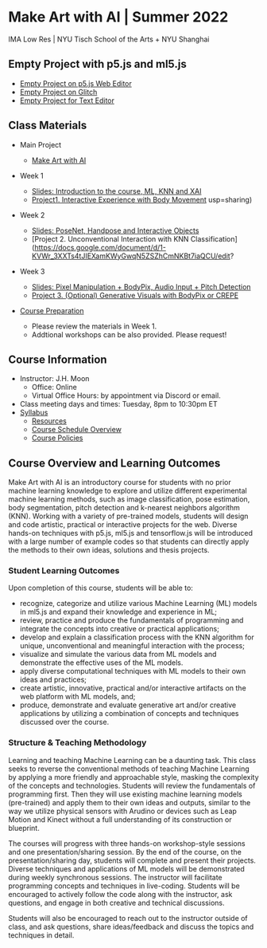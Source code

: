# Make Art with AI | Summer 2022
IMA Low Res | NYU Tisch School of the Arts + NYU Shanghai

## Empty Project with p5.js and ml5.js
* [Empty Project on p5.js Web Editor](https://editor.p5js.org/MOQN/sketches/2RIVSxae0)
* [Empty Project on Glitch](https://glitch.com/edit/#!/empty-project-ml5)
* [Empty Project for Text Editor]()

## Class Materials
* Main Project
  * [Make Art with AI](https://docs.google.com/document/d/1wEHQckrIxtYHAeajhaSw7R-xvwDD1yiKfBmxzo8DmtA/edit?usp=sharing)

* Week 1
  * [Slides: Introduction to the course, ML, KNN and XAI](https://docs.google.com/presentation/d/1hExSFOSWi6ZiNTTa6shv1atxcUyxjZ3i8HASBGqGqks/edit?usp=sharing)
  * [Project1. Interactive Experience with Body Movement](https://docs.google.com/document/d/1PQ4DxPPqXOn0XlG0NkESyouAs2oGpPp3FrQ7qoP1lcc/edit?usp=sharing) 
usp=sharing)

* Week 2
  * [Slides: PoseNet, Handpose and Interactive Objects](https://docs.google.com/presentation/d/1tuk5j6BX_bzvvEWaPtBI5PR9V4TipnsUYzDHUn3tzrU/edit?usp=sharing)
  * [Project 2. Unconventional Interaction with KNN Classification](https://docs.google.com/document/d/1-KVWr_3XXTs4tJIEXamKWyGwqN5ZSZhCmNKBt7iaQCU/edit?

* Week 3
  * [Slides: Pixel Manipulation + BodyPix,  Audio Input + Pitch Detection](https://docs.google.com/presentation/d/1RizR5VWvKvRpEMD45qQJYWkHNIGFKIdoEH0_WzzrziY/edit?usp=sharing)
  * [Project 3. (Optional) Generative Visuals with BodyPix or CREPE](https://docs.google.com/document/d/1RQB4pn9253Fx6-t1FRSgm14QiqnTjPnzf_mstdnUxHA/edit?usp=sharing)  

* [Course Preparation](https://docs.google.com/document/d/1OkArfwlWlIjAMlWhj6u7zHg19G9XxiaqrDXyquQl6XQ/edit#bookmark=id.6gser51buvmz)
  * Please review the materials in Week 1.
  * Addtional workshops can be also provided. Please request!

## Course Information
* Instructor: J.H. Moon
  * Office: Online
  * Virtual Office Hours: by appointment via Discord or email.
* Class meeting days and times: Tuesday, 8pm to 10:30pm ET
* [Syllabus](https://docs.google.com/document/d/1OkArfwlWlIjAMlWhj6u7zHg19G9XxiaqrDXyquQl6XQ/edit?usp=sharing)
  * [Resources](https://docs.google.com/document/d/1OkArfwlWlIjAMlWhj6u7zHg19G9XxiaqrDXyquQl6XQ/edit#bookmark=id.vv8cfz9wl2zr)
  * [Course Schedule Overview](https://docs.google.com/document/d/1OkArfwlWlIjAMlWhj6u7zHg19G9XxiaqrDXyquQl6XQ/edit#bookmark=id.fryx8j1d3h84)
  * [Course Policies](https://docs.google.com/document/d/1OkArfwlWlIjAMlWhj6u7zHg19G9XxiaqrDXyquQl6XQ/edit#bookmark=id.3oncvm2vtsnu)

## Course Overview and Learning Outcomes
Make Art with AI is an introductory course for students with no prior machine learning knowledge to explore and utilize different experimental machine learning methods, such as image classification, pose estimation, body segmentation, pitch detection and k-nearest neighbors algorithm (KNN). Working with a variety of pre-trained models, students will design and code artistic, practical or interactive projects for the web. Diverse hands-on techniques with p5.js, ml5.js and tensorflow.js will be introduced with a large number of example codes so that students can directly apply the methods to their own ideas, solutions and thesis projects.
 
### Student Learning Outcomes
Upon completion of this course, students will be able to:
* recognize, categorize and utilize various Machine Learning (ML) models in ml5.js and expand their knowledge and experience in ML;
* review, practice and produce the fundamentals of programming and integrate the concepts into creative or practical applications;
* develop and explain a classification process with the KNN algorithm for unique, unconventional and meaningful interaction with the process;
* visualize and simulate the various data from ML models and demonstrate the effective uses of the ML models.
* apply diverse computational techniques with ML models to their own ideas and practices;
* create artistic, innovative, practical and/or interactive artifacts on the web platform with ML models, and;
* produce, demonstrate and evaluate generative art and/or creative applications by utilizing a combination of concepts and techniques discussed over the course.


### Structure & Teaching Methodology
Learning and teaching Machine Learning can be a daunting task. This class seeks to reverse the conventional methods of teaching Machine Learning by applying a more friendly and approachable style, masking the complexity of the concepts and technologies. Students will review the fundamentals of programming first. Then they will use existing machine learning models (pre-trained) and apply them to their own ideas and outputs, similar to the way we utilize physical sensors with Arudino or devices such as Leap Motion and Kinect without a full understanding of its construction or blueprint.

The courses will progress with three hands-on workshop-style sessions and one presentation/sharing session. By the end of the course, on the presentation/sharing day, students will complete and present their projects. Diverse techniques and applications of ML models will be demonstrated during weekly synchronous sessions. The instructor will facilitate programming concepts and techniques in live-coding. Students will be encouraged to actively follow the code along with the instructor, ask questions, and engage in both creative and technical discussions.

Students will also be encouraged to reach out to the instructor outside of class, and ask questions, share ideas/feedback and discuss the topics and techniques in detail.
